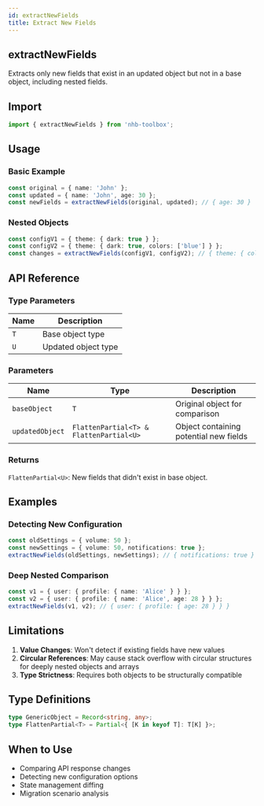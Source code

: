 ```yaml
---
id: extractNewFields
title: Extract New Fields
---
```


## extractNewFields

Extracts only new fields that exist in an updated object but not in a base object, including nested fields.

## Import

```typescript
import { extractNewFields } from 'nhb-toolbox';
```

## Usage

### Basic Example

```typescript
const original = { name: 'John' };
const updated = { name: 'John', age: 30 };
const newFields = extractNewFields(original, updated); // { age: 30 }
```

### Nested Objects

```typescript
const configV1 = { theme: { dark: true } };
const configV2 = { theme: { dark: true, colors: ['blue'] } };
const changes = extractNewFields(configV1, configV2); // { theme: { colors: ['blue'] } }
```

## API Reference

### Type Parameters

| Name | Description |
|------|-------------|
| `T`  | Base object type |
| `U`  | Updated object type |

### Parameters

| Name | Type | Description |
|------|------|-------------|
| `baseObject` | `T` | Original object for comparison |
| `updatedObject` | `FlattenPartial<T> & FlattenPartial<U>` | Object containing potential new fields |

### Returns

`FlattenPartial<U>`: New fields that didn't exist in base object.

## Examples

### Detecting New Configuration

```typescript
const oldSettings = { volume: 50 };
const newSettings = { volume: 50, notifications: true };
extractNewFields(oldSettings, newSettings); // { notifications: true }
```

### Deep Nested Comparison

```typescript
const v1 = { user: { profile: { name: 'Alice' } } };
const v2 = { user: { profile: { name: 'Alice', age: 28 } } };
extractNewFields(v1, v2); // { user: { profile: { age: 28 } } }
```

## Limitations

1. **Value Changes**: Won't detect if existing fields have new values
2. **Circular References**: May cause stack overflow with circular structures for deeply nested objects and arrays
3. **Type Strictness**: Requires both objects to be structurally compatible

## Type Definitions

```typescript
type GenericObject = Record<string, any>;
type FlattenPartial<T> = Partial<{ [K in keyof T]: T[K] }>;
```

## When to Use

- Comparing API response changes
- Detecting new configuration options
- State management diffing
- Migration scenario analysis
